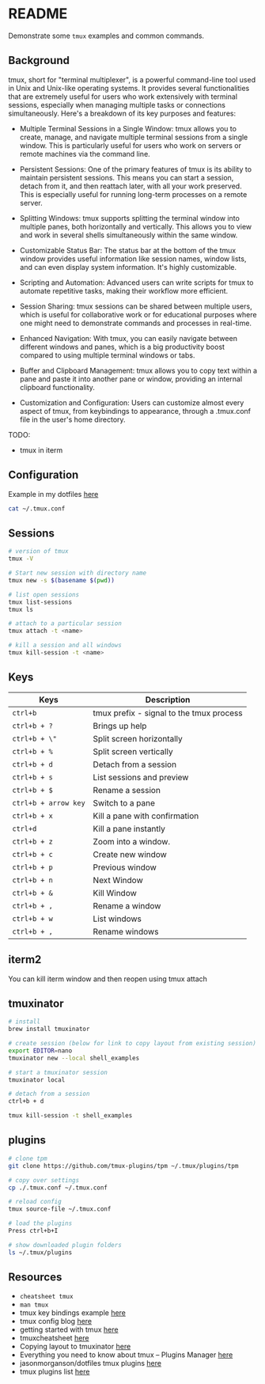 # README

Demonstrate some `tmux` examples and common commands.  

## Background

tmux, short for "terminal multiplexer", is a powerful command-line tool used in Unix and Unix-like operating systems. It provides several functionalities that are extremely useful for users who work extensively with terminal sessions, especially when managing multiple tasks or connections simultaneously. Here's a breakdown of its key purposes and features:  

* Multiple Terminal Sessions in a Single Window: tmux allows you to create, manage, and navigate multiple terminal sessions from a single window. This is particularly useful for users who work on servers or remote machines via the command line.  

* Persistent Sessions: One of the primary features of tmux is its ability to maintain persistent sessions. This means you can start a session, detach from it, and then reattach later, with all your work preserved. This is especially useful for running long-term processes on a remote server.  

* Splitting Windows: tmux supports splitting the terminal window into multiple panes, both horizontally and vertically. This allows you to view and work in several shells simultaneously within the same window.  

* Customizable Status Bar: The status bar at the bottom of the tmux window provides useful information like session names, window lists, and can even display system information. It's highly customizable.  

* Scripting and Automation: Advanced users can write scripts for tmux to automate repetitive tasks, making their workflow more efficient.  

* Session Sharing: tmux sessions can be shared between multiple users, which is useful for collaborative work or for educational purposes where one might need to demonstrate commands and processes in real-time.  

* Enhanced Navigation: With tmux, you can easily navigate between different windows and panes, which is a big productivity boost compared to using multiple terminal windows or tabs.  

* Buffer and Clipboard Management: tmux allows you to copy text within a pane and paste it into another pane or window, providing an internal clipboard functionality.  

* Customization and Configuration: Users can customize almost every aspect of tmux, from keybindings to appearance, through a .tmux.conf file in the user's home directory.  

TODO:

* tmux in iterm

## Configuration

Example in my dotfiles [here](https://github.com/chrisguest75/default_dotfiles/blob/master/tmux/.tmux.conf)

```sh
cat ~/.tmux.conf
```

## Sessions

```sh
# version of tmux
tmux -V

# Start new session with directory name
tmux new -s $(basename $(pwd))

# list open sessions
tmux list-sessions 
tmux ls	

# attach to a particular session
tmux attach -t <name>

# kill a session and all windows
tmux kill-session -t <name>
```

## Keys

Keys                 | Description |
----                 | ---- |
`ctrl+b`             | tmux prefix - signal to the tmux process |
`ctrl+b + ?`         | Brings up help |
`ctrl+b + \"`        | Split screen horizontally | 
`ctrl+b + %`         | Split screen vertically | 
`ctrl+b + d`         | Detach from a session | 
`ctrl+b + s`         | List sessions and preview | 
`ctrl+b + $`         | Rename a session |
`ctrl+b + arrow key` | Switch to a pane | 
`ctrl+b + x`         | Kill a pane with confirmation |
`ctrl+d`             | Kill a pane instantly | 
`ctrl+b + z`         | Zoom into a window. |
`ctrl+b + c`         | Create new window |
`ctrl+b + p`         | Previous window |
`ctrl+b + n`         | Next Window |
`ctrl+b + &`         | Kill Window |
`ctrl+b + ,`         | Rename a window |
`ctrl+b + w`         | List windows | 
`ctrl+b + ,`         | Rename windows |

## iterm2

You can kill iterm window and then reopen using tmux attach 

## tmuxinator

```sh
# install
brew install tmuxinator   

# create session (below for link to copy layout from existing session)
export EDITOR=nano 
tmuxinator new --local shell_examples      

# start a tmuxinator session
tmuxinator local

# detach from a session
ctrl+b + d             

tmux kill-session -t shell_examples
```

## plugins

```sh
# clone tpm
git clone https://github.com/tmux-plugins/tpm ~/.tmux/plugins/tpm

# copy over settings
cp ./.tmux.conf ~/.tmux.conf

# reload config
tmux source-file ~/.tmux.conf

# load the plugins
Press ctrl+b+I

# show downloaded plugin folders
ls ~/.tmux/plugins
```

## Resources

* `cheatsheet tmux`
* `man tmux`
* tmux key bindings example [here](https://zserge.com/posts/tmux/)
* tmux config blog [here](https://www.hamvocke.com/blog/a-guide-to-customizing-your-tmux-conf/)
* getting started with tmux [here](https://linuxize.com/post/getting-started-with-tmux/)
* tmuxcheatsheet [here](https://tmuxcheatsheet.com/)
* Copying layout to tmuxinator [here](https://fabianfranke.de/use-tmuxinator-to-recreate-tmux-panes-and-windowstmuxinator-save-tmux-pane-and-window-layouts/)
* Everything you need to know about tmux – Plugins Manager [here](https://arcolinux.com/everything-you-need-to-know-about-tmux-plugins-manager/)
* jasonmorganson/dotfiles tmux plugins [here](https://github.com/jasonmorganson/dotfiles/blob/master/dot_tmux-plugins)
* tmux plugins list [here](https://github.com/tmux-plugins/list)  
